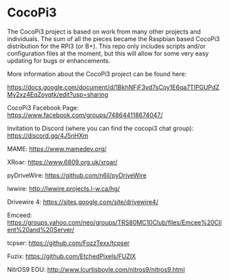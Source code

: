 # CocoPi3
The CocoPi3 project is based on work from many other projects and individuals.  The sum of all the pieces became the Raspbian based CocoPi3 distribution for the RPi3 (or B+).  This repo only includes scripts and/or configuration files at the moment, but this will allow for some very easy updating for bugs or enhancements.

More information about the CocoPi3 project can be found here:

https://docs.google.com/document/d/1BkhNFjF3vd7sCoy1E6qa7TlPGUPdZMy2xz4EqZoyqtk/edit?usp=sharing

CocoPi3 Facebook Page:
https://www.facebook.com/groups/748644118674047/

Invitation to Discord (where you can find the cocopi3 chat group):
https://discord.gg/4J5nHXm

MAME:
https://www.mamedev.org/

XRoar:
https://www.6809.org.uk/xroar/

pyDriveWire:
https://github.com/n6il/pyDriveWire

lwwire:
http://lwwire.projects.l-w.ca/hg/

Drivewire 4:
https://sites.google.com/site/drivewire4/

Emceed:
https://groups.yahoo.com/neo/groups/TRS80MC10Club/files/Emcee%20Client%20and%20Server/

tcpser:
https://github.com/FozzTexx/tcpser

Fuzix:
https://github.com/EtchedPixels/FUZIX

NitrOS9 EOU:
http://www.lcurtisboyle.com/nitros9/nitros9.html
